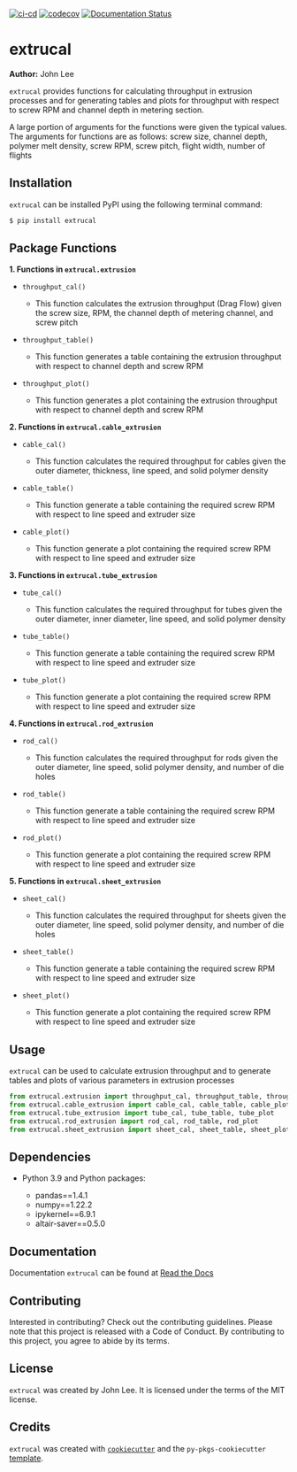 [![ci-cd](https://github.com/johnwslee/extrucal/actions/workflows/ci-cd.yml/badge.svg)](https://github.com/johnwslee/extrucal/actions/workflows/ci-cd.yml)
[![codecov](https://codecov.io/gh/johnwslee/extrucal/branch/main/graph/badge.svg?token=YT37K0ESGF)](https://codecov.io/gh/johnwslee/extrucal)
[![Documentation Status](https://readthedocs.org/projects/extrucal/badge/?version=latest)](https://extrucal.readthedocs.io/en/latest/?badge=latest)

# extrucal

**Author:** John Lee

`extrucal` provides functions for calculating throughput in extrusion processes and for generating tables and plots for throughput with respect to screw RPM and channel depth in metering section.

A large portion of arguments for the functions were given the typical values. The arguments for functions are as follows:
 screw size, channel depth, polymer melt density, screw RPM, screw pitch, flight width, number of flights

## Installation

`extrucal` can be installed PyPI using the following terminal command:

```bash
$ pip install extrucal
```

## Package Functions

**1. Functions in `extrucal.extrusion`**

- `throughput_cal()`
  - This function calculates the extrusion throughput (Drag Flow) given the screw size, RPM, the channel depth of metering channel, and screw pitch
  
- `throughput_table()`
  - This function generates a table containing the extrusion throughput with respect to channel depth and screw RPM
  
- `throughput_plot()`
  - This function generates a plot containing the extrusion throughput with respect to channel depth and screw RPM

**2. Functions in `extrucal.cable_extrusion`**

- `cable_cal()`
  - This function calculates the required throughput for cables given the outer diameter, thickness, line speed, and solid polymer density
  
- `cable_table()`
  - This function generate a table containing the required screw RPM with respect to line speed and extruder size
  
- `cable_plot()`
  - This function generate a plot containing the required screw RPM with respect to line speed and extruder size

**3. Functions in `extrucal.tube_extrusion`**

- `tube_cal()`
  - This function calculates the required throughput for tubes given the outer diameter, inner diameter, line speed, and solid polymer density
  
- `tube_table()`
  - This function generate a table containing the required screw RPM with respect to line speed and extruder size
  
- `tube_plot()`
  - This function generate a plot containing the required screw RPM with respect to line speed and extruder size

**4. Functions in `extrucal.rod_extrusion`**

- `rod_cal()`
  - This function calculates the required throughput for rods given the outer diameter, line speed, solid polymer density, and number of die holes
  
- `rod_table()`
  - This function generate a table containing the required screw RPM with respect to line speed and extruder size
  
- `rod_plot()`
  - This function generate a plot containing the required screw RPM with respect to line speed and extruder size

**5. Functions in `extrucal.sheet_extrusion`**

- `sheet_cal()`
  - This function calculates the required throughput for sheets given the outer diameter, line speed, solid polymer density, and number of die holes
  
- `sheet_table()`
  - This function generate a table containing the required screw RPM with respect to line speed and extruder size
  
- `sheet_plot()`
  - This function generate a plot containing the required screw RPM with respect to line speed and extruder size


## Usage

`extrucal` can be used to calculate extrusion throughput and to generate tables and plots of various parameters in extrusion processes

```python
from extrucal.extrusion import throughput_cal, throughput_table, throughput_plot
from extrucal.cable_extrusion import cable_cal, cable_table, cable_plot
from extrucal.tube_extrusion import tube_cal, tube_table, tube_plot
from extrucal.rod_extrusion import rod_cal, rod_table, rod_plot
from extrucal.sheet_extrusion import sheet_cal, sheet_table, sheet_plot
```

## Dependencies

-   Python 3.9 and Python packages:

    -   pandas==1.4.1
    -   numpy==1.22.2
    -   ipykernel==6.9.1
    -   altair-saver==0.5.0

## Documentation

Documentation `extrucal` can be found at [Read the Docs](https://extrucal.readthedocs.io/en/latest/index.html)

## Contributing

Interested in contributing? Check out the contributing guidelines. Please note that this project is released with a Code of Conduct. By contributing to this project, you agree to abide by its terms.

## License

`extrucal` was created by John Lee. It is licensed under the terms of the MIT license.

## Credits

`extrucal` was created with [`cookiecutter`](https://cookiecutter.readthedocs.io/en/latest/) and the `py-pkgs-cookiecutter` [template](https://github.com/py-pkgs/py-pkgs-cookiecutter).
